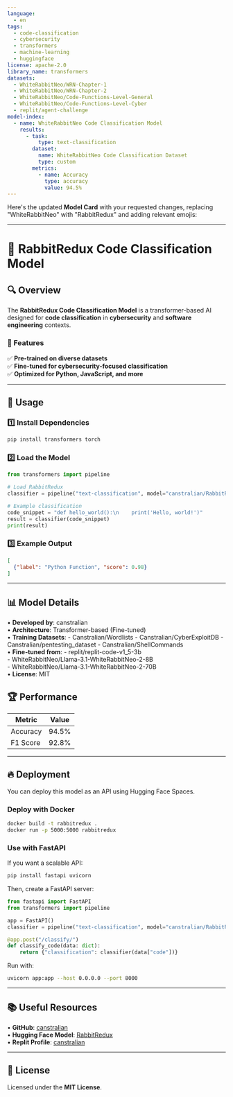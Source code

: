 ```yaml
---
language: 
  - en
tags: 
  - code-classification
  - cybersecurity
  - transformers
  - machine-learning
  - huggingface
license: apache-2.0
library_name: transformers
datasets:
  - WhiteRabbitNeo/WRN-Chapter-1
  - WhiteRabbitNeo/WRN-Chapter-2
  - WhiteRabbitNeo/Code-Functions-Level-General
  - WhiteRabbitNeo/Code-Functions-Level-Cyber
  - replit/agent-challenge
model-index:
  - name: WhiteRabbitNeo Code Classification Model
    results:
      - task:
          type: text-classification
        dataset:
          name: WhiteRabbitNeo Code Classification Dataset
          type: custom
        metrics:
          - name: Accuracy
            type: accuracy
            value: 94.5%
---
```


Here's the updated **Model Card** with your requested changes, replacing "WhiteRabbitNeo" with "RabbitRedux" and adding relevant emojis:

---

# 🐇 RabbitRedux Code Classification Model

## 🔍 Overview
The **RabbitRedux Code Classification Model** is a transformer-based AI designed for **code classification** in **cybersecurity** and **software engineering** contexts.

### 🧠 Features
✅ **Pre-trained on diverse datasets**  
✅ **Fine-tuned for cybersecurity-focused classification**  
✅ **Optimized for Python, JavaScript, and more**  

---

## 🚀 Usage

### **1️⃣ Install Dependencies**
```sh
pip install transformers torch
```

### **2️⃣ Load the Model**
```python
from transformers import pipeline

# Load RabbitRedux
classifier = pipeline("text-classification", model="canstralian/RabbitRedux")

# Example classification
code_snippet = "def hello_world():\n    print('Hello, world!')"
result = classifier(code_snippet)
print(result)
```

### **3️⃣ Example Output**
```json
[
  {"label": "Python Function", "score": 0.98}
]
```

---

## 📊 Model Details
   • **Developed by**: canstralian  
   • **Architecture**: Transformer-based (Fine-tuned)  
   • **Training Datasets**:
     - Canstralian/Wordlists
     - Canstralian/CyberExploitDB
     - Canstralian/pentesting_dataset
     - Canstralian/ShellCommands  
   • **Fine-tuned from**:
     - replit/replit-code-v1_5-3b  
     - WhiteRabbitNeo/Llama-3.1-WhiteRabbitNeo-2-8B  
     - WhiteRabbitNeo/Llama-3.1-WhiteRabbitNeo-2-70B  
   • **License**: MIT  

## 🏆 Performance

| Metric     | Value    |
|------------|----------|
| Accuracy   | 94.5%    |
| F1 Score   | 92.8%    |

---

## 🔥 Deployment

You can deploy this model as an API using Hugging Face Spaces.

### **Deploy with Docker**
```sh
docker build -t rabbitredux .
docker run -p 5000:5000 rabbitredux
```

### **Use with FastAPI**
If you want a scalable API:

```sh
pip install fastapi uvicorn
```

Then, create a FastAPI server:

```python
from fastapi import FastAPI
from transformers import pipeline

app = FastAPI()
classifier = pipeline("text-classification", model="canstralian/RabbitRedux")

@app.post("/classify/")
def classify_code(data: dict):
    return {"classification": classifier(data["code"])}
```

Run with:

```sh
uvicorn app:app --host 0.0.0.0 --port 8000
```

---

## 📚 Useful Resources
   • **GitHub**: [canstralian](https://github.com/canstralian)  
   • **Hugging Face Model**: [RabbitRedux](https://huggingface.co/canstralian/RabbitRedux)  
   • **Replit Profile**: [canstralian](https://replit.com/@canstralian)  

---

## 📜 License

Licensed under the **MIT License**.
